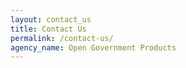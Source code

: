 ```yaml
---
layout: contact_us
title: Contact Us
permalink: /contact-us/
agency_name: Open Government Products
---
```

